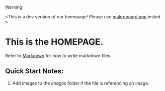 >[!WARNING]
> <This is a dev version of our homepage! Please use [makroboard.app](https://makroboard.app) insted >
# This is the **HOMEPAGE**.
Refer to [Markdown](http://daringfireball.net/projects/markdown/) for how to write markdown files.
## Quick Start Notes:
1. Add images to the *images* folder if the file is referencing an image.
